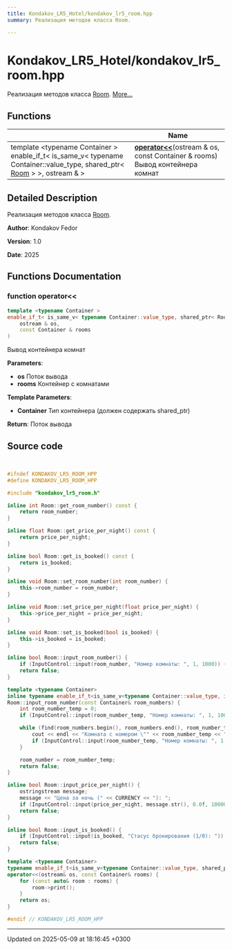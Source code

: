 ```yaml
---
title: Kondakov_LR5_Hotel/kondakov_lr5_room.hpp
summary: Реализация методов класса Room. 

---
```


# Kondakov_LR5_Hotel/kondakov_lr5_room.hpp

Реализация методов класса [Room](Classes/class_room.md).  [More...](#detailed-description)

## Functions

|                | Name           |
| -------------- | -------------- |
| template <typename Container \> <br>enable_if_t< is_same_v< typename Container::value_type, shared_ptr< [Room](Classes/class_room.md) > >, ostream & > | **[operator<<](Files/kondakov__lr5__room_8hpp.md#function-operator<<)**(ostream & os, const Container & rooms)<br>Вывод контейнера комнат  |

## Detailed Description

Реализация методов класса [Room](Classes/class_room.md). 

**Author**: Kondakov Fedor 

**Version**: 1.0 

**Date**: 2025 

## Functions Documentation

### function operator<<

```cpp
template <typename Container >
enable_if_t< is_same_v< typename Container::value_type, shared_ptr< Room > >, ostream & > operator<<(
    ostream & os,
    const Container & rooms
)
```

Вывод контейнера комнат 

**Parameters**: 

  * **os** Поток вывода 
  * **rooms** Контейнер с комнатами 


**Template Parameters**: 

  * **Container** Тип контейнера (должен содержать shared_ptr<Room>) 


**Return**: Поток вывода 



## Source code

```cpp


#ifndef KONDAKOV_LR5_ROOM_HPP
#define KONDAKOV_LR5_ROOM_HPP

#include "kondakov_lr5_room.h"

inline int Room::get_room_number() const {
    return room_number;
}

inline float Room::get_price_per_night() const {
    return price_per_night;
}

inline bool Room::get_is_booked() const {
    return is_booked;
}

inline void Room::set_room_number(int room_number) {
    this->room_number = room_number;
}

inline void Room::set_price_per_night(float price_per_night) {
    this->price_per_night = price_per_night;
}

inline void Room::set_is_booked(bool is_booked) {
    this->is_booked = is_booked;
}

inline bool Room::input_room_number() {
    if (InputControl::input(room_number, "Номер комнаты: ", 1, 1000)) { return true; }
    return false;
}

template <typename Container>
inline typename enable_if_t<is_same_v<typename Container::value_type, int>, bool>
Room::input_room_number(const Container& room_numbers) {
    int room_number_temp = 0;
    if (InputControl::input(room_number_temp, "Номер комнаты: ", 1, 1000)) { return true; }

    while (find(room_numbers.begin(), room_numbers.end(), room_number_temp) != room_numbers.end()) {
        cout << endl << "Комната с номером \"" << room_number_temp << "\" уже существует!" << endl << endl;
        if (InputControl::input(room_number_temp, "Номер комнаты: ", 1, 1000)) { return true; }
    }

    room_number = room_number_temp;
    return false;
}

inline bool Room::input_price_per_night() {
    ostringstream message;
    message << "Цена за ночь (" << CURRENCY << "): ";
    if (InputControl::input(price_per_night, message.str(), 0.0f, 100000.0f)) { return true; }
    return false;
}

inline bool Room::input_is_booked() {
    if (InputControl::input(is_booked, "Стасус бронирования (1/0): ")) { return true; }
    return false;
}

template <typename Container>
typename enable_if_t<is_same_v<typename Container::value_type, shared_ptr<Room>>, ostream&>
operator<<(ostream& os, const Container& rooms) {
    for (const auto& room : rooms) {
        room->print();
    }
    return os;
}

#endif // KONDAKOV_LR5_ROOM_HPP
```


-------------------------------

Updated on 2025-05-09 at 18:16:45 +0300
